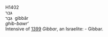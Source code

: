 H1402  
גּבּר  
גִּבָּר ‎ gibbâr  
*ghib-bawr‘*  
Intensive of [1399](h1399) *Gibbar*, an Israelite: - Gibbar.  

